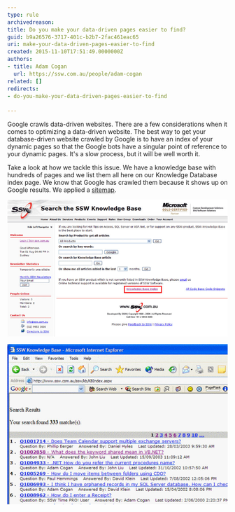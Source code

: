 ```yaml
---
type: rule
archivedreason: 
title: Do you make your data-driven pages easier to find?
guid: b9a26576-3717-401c-b2b7-2fac461eac65
uri: make-your-data-driven-pages-easier-to-find
created: 2015-11-10T17:51:49.0000000Z
authors:
- title: Adam Cogan
  url: https://ssw.com.au/people/adam-cogan
related: []
redirects:
- do-you-make-your-data-driven-pages-easier-to-find

---
```


Google crawls data-driven websites. There are a few considerations when it comes to optimizing a data-driven website. The best way to get your database-driven website crawled by Google is to have an index of your dynamic pages so that the Google bots have a singular point of reference to your dynamic pages. It's a slow process, but it will be well worth it.



<!--endintro-->

Take a look at how we tackle this issue. We have a knowledge base with hundreds of pages and we list them all here on our Knowledge Database index page. We know that Google has crawled them because it shows up on Google results. We applied a [sitemap](https://support.google.com/webmasters/answer/156184?hl=en).

![Figure: It is hard for search engines to know which option from the drop down field they should go into. Here we add a link to our Knowledge Base Index](/rules/make-your-data-driven-pages-easier-to-find/kbsearch.jpg)  

![Figure: By default the dynamic pages behind this page would be invisible to Google. You need to provide a link that will make them visible to Google](/rules/make-your-data-driven-pages-easier-to-find/KbIndex.jpg)

